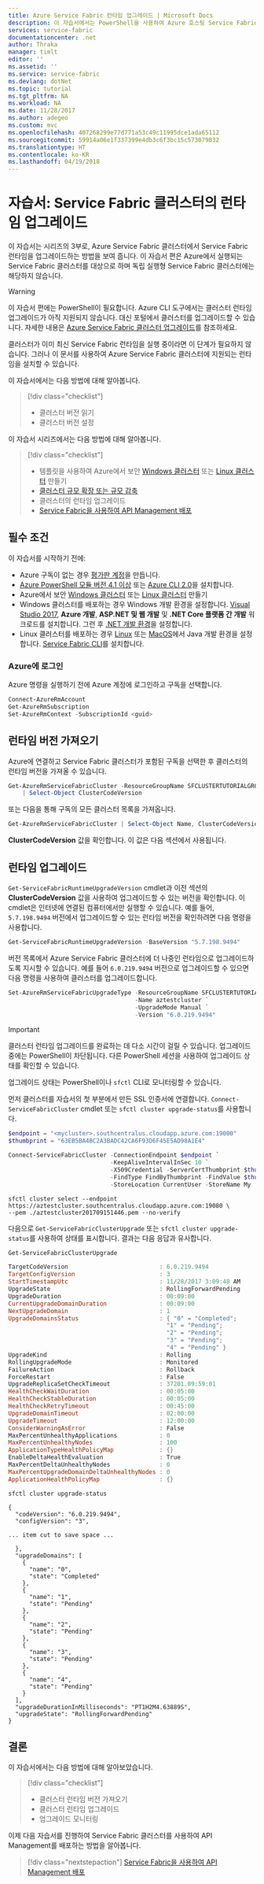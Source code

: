 ```yaml
---
title: Azure Service Fabric 런타임 업그레이드 | Microsoft Docs
description: 이 자습서에서는 PowerShell을 사용하여 Azure 호스팅 Service Fabric 클러스터의 런타임을 업그레이드하는 방법을 알아봅니다.
services: service-fabric
documentationcenter: .net
author: Thraka
manager: timlt
editor: ''
ms.assetid: ''
ms.service: service-fabric
ms.devlang: dotNet
ms.topic: tutorial
ms.tgt_pltfrm: NA
ms.workload: NA
ms.date: 11/28/2017
ms.author: adegeo
ms.custom: mvc
ms.openlocfilehash: 407268299e77d771a53c49c11995dce1ada65112
ms.sourcegitcommit: 59914a06e1f337399e4db3c6f3bc15c573079832
ms.translationtype: HT
ms.contentlocale: ko-KR
ms.lasthandoff: 04/19/2018
---
```

# <a name="tutorial-upgrade-the-runtime-of-a-service-fabric-cluster"></a>자습서: Service Fabric 클러스터의 런타임 업그레이드

이 자습서는 시리즈의 3부로, Azure Service Fabric 클러스터에서 Service Fabric 런타임을 업그레이드하는 방법을 보여 줍니다. 이 자습서 편은 Azure에서 실행되는 Service Fabric 클러스터를 대상으로 하며 독립 실행형 Service Fabric 클러스터에는 해당하지 않습니다.

> [!WARNING]
> 이 자습서 편에는 PowerShell이 필요합니다. Azure CLI 도구에서는 클러스터 런타임 업그레이드가 아직 지원되지 않습니다. 대신 포털에서 클러스터를 업그레이드할 수 있습니다. 자세한 내용은 [Azure Service Fabric 클러스터 업그레이드](service-fabric-cluster-upgrade.md)를 참조하세요.

클러스터가 이미 최신 Service Fabric 런타임을 실행 중이라면 이 단계가 필요하지 않습니다. 그러나 이 문서를 사용하여 Azure Service Fabric 클러스터에 지원되는 런타임을 설치할 수 있습니다.

이 자습서에서는 다음 방법에 대해 알아봅니다.

> [!div class="checklist"]
> * 클러스터 버전 읽기
> * 클러스터 버전 설정

이 자습서 시리즈에서는 다음 방법에 대해 알아봅니다.
> [!div class="checklist"]
> * 템플릿을 사용하여 Azure에서 보안 [Windows 클러스터](service-fabric-tutorial-create-vnet-and-windows-cluster.md) 또는 [Linux 클러스터](service-fabric-tutorial-create-vnet-and-linux-cluster.md) 만들기
> * [클러스터 규모 확장 또는 규모 감축](service-fabric-tutorial-scale-cluster.md)
> * 클러스터의 런타임 업그레이드
> * [Service Fabric을 사용하여 API Management 배포](service-fabric-tutorial-deploy-api-management.md)

## <a name="prerequisites"></a>필수 조건
이 자습서를 시작하기 전에:
- Azure 구독이 없는 경우 [평가판 계정](https://azure.microsoft.com/free/?WT.mc_id=A261C142F)을 만듭니다.
- [Azure PowerShell 모듈 버전 4.1 이상](https://docs.microsoft.com/powershell/azure/install-azurerm-ps) 또는 [Azure CLI 2.0](/cli/azure/install-azure-cli)을 설치합니다.
- Azure에서 보안 [Windows 클러스터](service-fabric-tutorial-create-vnet-and-windows-cluster.md) 또는 [Linux 클러스터](service-fabric-tutorial-create-vnet-and-linux-cluster.md) 만들기
- Windows 클러스터를 배포하는 경우 Windows 개발 환경을 설정합니다. [Visual Studio 2017](http://www.visualstudio.com), **Azure 개발**, **ASP.NET 및 웹 개발** 및 **.NET Core 플랫폼 간 개발** 워크로드를 설치합니다.  그런 후 [.NET 개발 환경](service-fabric-get-started.md)을 설정합니다.
- Linux 클러스터를 배포하는 경우 [Linux](service-fabric-get-started-linux.md) 또는 [MacOS](service-fabric-get-started-mac.md)에서 Java 개발 환경을 설정합니다.  [Service Fabric CLI](service-fabric-cli.md)를 설치합니다. 

### <a name="sign-in-to-azure"></a>Azure에 로그인
Azure 명령을 실행하기 전에 Azure 계정에 로그인하고 구독을 선택합니다.

```powershell
Connect-AzureRmAccount
Get-AzureRmSubscription
Set-AzureRmContext -SubscriptionId <guid>
```

## <a name="get-the-runtime-version"></a>런타임 버전 가져오기

Azure에 연결하고 Service Fabric 클러스터가 포함된 구독을 선택한 후 클러스터의 런타임 버전을 가져올 수 있습니다.

```powershell
Get-AzureRmServiceFabricCluster -ResourceGroupName SFCLUSTERTUTORIALGROUP -Name aztestcluster `
    | Select-Object ClusterCodeVersion
```

또는 다음을 통해 구독의 모든 클러스터 목록을 가져옵니다.

```powershell
Get-AzureRmServiceFabricCluster | Select-Object Name, ClusterCodeVersion
```

**ClusterCodeVersion** 값을 확인합니다. 이 값은 다음 섹션에서 사용됩니다.

## <a name="upgrade-the-runtime"></a>런타임 업그레이드

`Get-ServiceFabricRuntimeUpgradeVersion` cmdlet과 이전 섹션의 **ClusterCodeVersion** 값을 사용하여 업그레이드할 수 있는 버전을 확인합니다. 이 cmdlet은 인터넷에 연결된 컴퓨터에서만 실행할 수 있습니다. 예를 들어, `5.7.198.9494` 버전에서 업그레이드할 수 있는 런타임 버전을 확인하려면 다음 명령을 사용합니다.

```powershell
Get-ServiceFabricRuntimeUpgradeVersion -BaseVersion "5.7.198.9494"
```

버전 목록에서 Azure Service Fabric 클러스터에 더 나중인 런타임으로 업그레이드하도록 지시할 수 있습니다. 예를 들어 `6.0.219.9494` 버전으로 업그레이드할 수 있으면 다음 명령을 사용하여 클러스터를 업그레이드합니다.

```powershell
Set-AzureRmServiceFabricUpgradeType -ResourceGroupName SFCLUSTERTUTORIALGROUP `
                                    -Name aztestcluster `
                                    -UpgradeMode Manual `
                                    -Version "6.0.219.9494"
```

> [!IMPORTANT]
> 클러스터 런타임 업그레이드를 완료하는 데 다소 시간이 걸릴 수 있습니다. 업그레이드 중에는 PowerShell이 차단됩니다. 다른 PowerShell 세션을 사용하여 업그레이드 상태를 확인할 수 있습니다.

업그레이드 상태는 PowerShell이나 `sfctl` CLI로 모니터링할 수 있습니다.

먼저 클러스터를 자습서의 첫 부분에서 만든 SSL 인증서에 연결합니다. `Connect-ServiceFabricCluster` cmdlet 또는 `sfctl cluster upgrade-status`를 사용합니다.

```powershell
$endpoint = "<mycluster>.southcentralus.cloudapp.azure.com:19000"
$thumbprint = "63EB5BA4BC2A3BADC42CA6F93D6F45E5AD98A1E4"

Connect-ServiceFabricCluster -ConnectionEndpoint $endpoint `
                             -KeepAliveIntervalInSec 10 `
                             -X509Credential -ServerCertThumbprint $thumbprint `
                             -FindType FindByThumbprint -FindValue $thumbprint `
                             -StoreLocation CurrentUser -StoreName My
```

```azurecli
sfctl cluster select --endpoint https://aztestcluster.southcentralus.cloudapp.azure.com:19080 \
--pem ./aztestcluster201709151446.pem --no-verify
```

다음으로 `Get-ServiceFabricClusterUpgrade` 또는 `sfctl cluster upgrade-status`를 사용하여 상태를 표시합니다. 결과는 다음 응답과 유사합니다.

```powershell
Get-ServiceFabricClusterUpgrade

TargetCodeVersion                          : 6.0.219.9494
TargetConfigVersion                        : 3
StartTimestampUtc                          : 11/28/2017 3:09:48 AM
UpgradeState                               : RollingForwardPending
UpgradeDuration                            : 00:09:00
CurrentUpgradeDomainDuration               : 00:09:00
NextUpgradeDomain                          : 1
UpgradeDomainsStatus                       : { "0" = "Completed";
                                             "1" = "Pending";
                                             "2" = "Pending";
                                             "3" = "Pending";
                                             "4" = "Pending" }
UpgradeKind                                : Rolling
RollingUpgradeMode                         : Monitored
FailureAction                              : Rollback
ForceRestart                               : False
UpgradeReplicaSetCheckTimeout              : 37201.09:59:01
HealthCheckWaitDuration                    : 00:05:00
HealthCheckStableDuration                  : 00:05:00
HealthCheckRetryTimeout                    : 00:45:00
UpgradeDomainTimeout                       : 02:00:00
UpgradeTimeout                             : 12:00:00
ConsiderWarningAsError                     : False
MaxPercentUnhealthyApplications            : 0
MaxPercentUnhealthyNodes                   : 100
ApplicationTypeHealthPolicyMap             : {}
EnableDeltaHealthEvaluation                : True
MaxPercentDeltaUnhealthyNodes              : 0
MaxPercentUpgradeDomainDeltaUnhealthyNodes : 0
ApplicationHealthPolicyMap                 : {}
```

```azurecli
sfctl cluster upgrade-status

{
  "codeVersion": "6.0.219.9494",
  "configVersion": "3",

... item cut to save space ...

  },
  "upgradeDomains": [
    {
      "name": "0",
      "state": "Completed"
    },
    {
      "name": "1",
      "state": "Pending"
    },
    {
      "name": "2",
      "state": "Pending"
    },
    {
      "name": "3",
      "state": "Pending"
    },
    {
      "name": "4",
      "state": "Pending"
    }
  ],
  "upgradeDurationInMilliseconds": "PT1H2M4.63889S",
  "upgradeState": "RollingForwardPending"
}
```

## <a name="conclusion"></a>결론
이 자습서에서는 다음 방법에 대해 알아보았습니다.

> [!div class="checklist"]
> * 클러스터 런타임 버전 가져오기
> * 클러스터 런타임 업그레이드
> * 업그레이드 모니터링

이제 다음 자습서를 진행하여 Service Fabric 클러스터를 사용하여 API Management를 배포하는 방법을 알아봅니다.
> [!div class="nextstepaction"]
> [Service Fabric을 사용하여 API Management 배포](service-fabric-tutorial-deploy-api-management.md)
